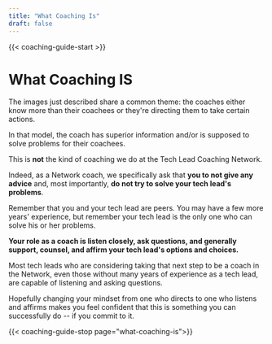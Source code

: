 ```yaml
---
title: "What Coaching Is"
draft: false
---
```


{{< coaching-guide-start >}}

# What Coaching IS 

The images just described share a common theme: the coaches either know more than their coachees or they're directing them to take certain actions. 

In that model, the coach has superior information and/or is supposed to solve problems for their coachees.

This is **not** the kind of coaching we do at the Tech Lead Coaching Network.

Indeed, as a Network coach, we specifically ask that **you to not give any advice** and, most importantly, **do not try to solve your tech lead's problems**.

Remember that you and your tech lead are peers. You may have a few more years' experience, but remember your tech lead is the only one who can solve his or her problems. 

**Your role as a coach is listen closely, ask questions, and generally support, counsel, and affirm your tech lead's options and choices.**

Most tech leads who are considering taking that next step to be a coach in the Network, even those without many years of experience as a tech lead, are capable of listening and asking questions. 

Hopefully changing your mindset from one who directs to one who listens and affirms makes you feel confident that this is something you can successfully do -- if you commit to it. 

{{< coaching-guide-stop page="what-coaching-is">}}
